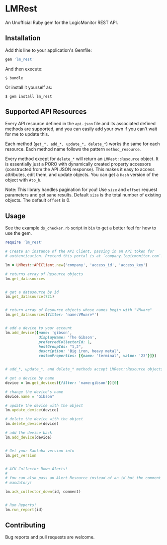 # LMRest

An Unofficial Ruby gem for the LogicMonitor REST API.

## Installation

Add this line to your application's Gemfile:

```ruby
gem 'lm_rest'
```

And then execute:

`$ bundle`

Or install it yourself as:

`$ gem install lm_rest`

## Supported API Resources

Every API resource defined in the `api.json` file and its associated defined
methods are supported, and you can easily add your own if you can't wait for me
to update this.

Each method (`get_*, add_*, update_*, delete_*`) works the same
for each resource. Each method name follows the pattern `method_resource`.

Every method except for `delete_*` will return an `LMRest::Resource` object.
It is essentially just a PORO with dynamically created property accessors
(constructed from the API JSON response). This makes it easy to access
attributes, edit them, and update objects. You can get a `Hash` version of the
object with `#to_h`.

Note: This library handles pagination for you! Use `size` and `offset` request
parameters and get sane results. Default `size` is the total number of existing
objects. The default `offset` is 0.

## Usage

See the example `ds_checker.rb` script in `bin` to get a better feel for how to
use the gem.

```ruby
require 'lm_rest'

# Create an instance of the API Client, passing in an API token for 
# authentication. Pretend this portal is at `company.logicmonitor.com`:

lm = LMRest::APIClient.new('company', 'access_id', 'access_key')

# returns array of Resource objects
lm.get_datasources


# get a datasource by id
lm.get_datasource(721)


# return array of Resource objects whose names begin with "VMware"
lm.get_datasources(filter: 'name:VMware*')


# add a device to your account
lm.add_device({name: 'gibson',
               displayName: 'The Gibson',
               preferredCollectorId: 1,
               hostGroupIds: "1,2",
               description: 'Big iron, heavy metal',
               customProperties: [{name: 'terminal', value: '23'}]})


# add_*, update_*, and delete_* methods accept LMRest::Resource objects:

# get a device by name
device = lm.get_devices({filter: 'name:gibson'})[0]

# change the device's name
device.name = "Gibson"

# update the device with the object
lm.update_device(device)

# delete the device with the object
lm.delete_device(device)

# add the device back
lm.add_device(device)


# Get your Santaba version info
lm.get_version


# ACK Collector Down Alerts!
#
# You can also pass an Alert Resource instead of an id but the comment is
# mandatory!

lm.ack_collector_down(id, comment)


# Run Reports!
lm.run_report(id)


```



## Contributing

Bug reports and pull requests are welcome.
